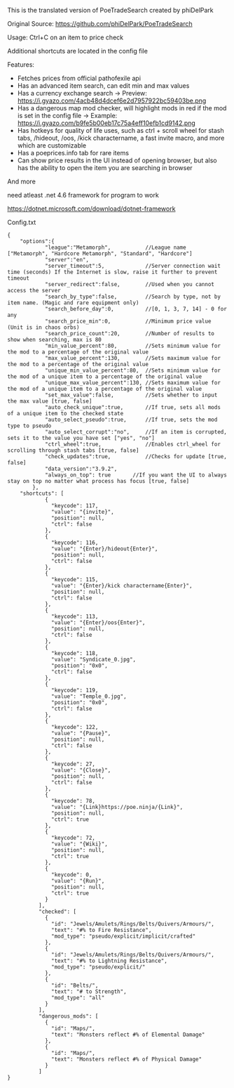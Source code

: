 This is the translated version of PoeTradeSearch created by phiDelPark

Original Source:
https://github.com/phiDelPark/PoeTradeSearch

Usage: Ctrl+C on an item to price check

Additional shortcuts are located in the config file

Features:
- Fetches prices from official pathofexile api
- Has an advanced item search, can edit min and max values
- Has a currency exchange search
  -> Preview: https://i.gyazo.com/4acb48d4dcef6e2d7957922bc59403be.png
- Has a dangerous map mod checker, will highlight mods in red if the mod is set in the config file
  -> Example: https://i.gyazo.com/b9fe5b00eb17c75a4eff10efb1cd9142.png
- Has hotkeys for quality of life uses, such as ctrl + scroll wheel for stash tabs, /hideout, /oos, /kick charactername, a fast invite macro, and more which are customizable
- Has a poeprices.info tab for rare items
- Can show price results in the UI instead of opening browser, but also has the ability to open the item you are searching in browser

And more


need atleast .net 4.6 framework for program to work

https://dotnet.microsoft.com/download/dotnet-framework

Config.txt
```
{
	"options":{
			"league":"Metamorph",           //League name ["Metamorph", "Hardcore Metamorph", "Standard", "Hardcore"]
			"server":"en",        
			"server_timeout":5,             //Server connection wait time (seconds) If the Internet is slow, raise it further to prevent timeout
			"server_redirect":false,        //Used when you cannot access the server
			"search_by_type":false,         //Search by type, not by item name. (Magic and rare equipment only)
			"search_before_day":0,          //[0, 1, 3, 7, 14] - 0 for any
			"search_price_min":0,           //Minimum price value (Unit is in chaos orbs)
			"search_price_count":20,        //Number of results to show when searching, max is 80
			"min_value_percent":80,         //Sets minimum value for the mod to a percentage of the original value
			"max_value_percent":130,        //Sets maximum value for the mod to a percentage of the original value
			"unique_min_value_percent":80,  //Sets minimum value for the mod of a unique item to a percentage of the original value
			"unique_max_value_percent":130, //Sets maximum value for the mod of a unique item to a percentage of the original value
			"set_max_value":false,          //Sets whether to input the max value [true, false]
			"auto_check_unique":true,       //If true, sets all mods of a unique item to the checked state 
			"auto_select_pseudo":true,      //If true, sets the mod type to pseudo
			"auto_select_corrupt":"no",     //If an item is corrupted, sets it to the value you have set ["yes", "no"]
			"ctrl_wheel":true,              //Enables ctrl_wheel for scrolling through stash tabs [true, false]
			"check_updates":true,           //Checks for update [true, false]
			"data_version":"3.9.2",
			"always_on_top": true  		//If you want the UI to always stay on top no matter what process has focus [true, false]
		},
	"shortcuts": [
		    {
		      "keycode": 117,
		      "value": "{invite}",
		      "position": null,
		      "ctrl": false
		    },
		    {
		      "keycode": 116,
		      "value": "{Enter}/hideout{Enter}",
		      "position": null,
		      "ctrl": false
		    },
		    {
		      "keycode": 115,
		      "value": "{Enter}/kick charactername{Enter}",
		      "position": null,
		      "ctrl": false
		    },
		    {
		      "keycode": 113,
		      "value": "{Enter}/oos{Enter}",
		      "position": null,
		      "ctrl": false
		    },
		    {
		      "keycode": 118,
		      "value": "Syndicate_0.jpg",
		      "position": "0x0",
		      "ctrl": false
		    },
		    {
		      "keycode": 119,
		      "value": "Temple_0.jpg",
		      "position": "0x0",
		      "ctrl": false
		    },
		    {
		      "keycode": 122,
		      "value": "{Pause}",
		      "position": null,
		      "ctrl": false
		    },
		    {
		      "keycode": 27,
		      "value": "{Close}",
		      "position": null,
		      "ctrl": false
		    },
		    {
		      "keycode": 78,
		      "value": "{Link}https://poe.ninja/{Link}",
		      "position": null,
		      "ctrl": true
		    },
		    {
		      "keycode": 72,
		      "value": "{Wiki}",
		      "position": null,
		      "ctrl": true
		    },
		    {
		      "keycode": 0,
		      "value": "{Run}",
		      "position": null,
		      "ctrl": true
		    }
		  ],
		  "checked": [
		    {
		      "id": "Jewels/Amulets/Rings/Belts/Quivers/Armours/",
		      "text": "#% to Fire Resistance",
		      "mod_type": "pseudo/explicit/implicit/crafted"
		    },
		    {
		      "id": "Jewels/Amulets/Rings/Belts/Quivers/Armours/",
		      "text": "#% to Lightning Resistance",
		      "mod_type": "pseudo/explicit/"
		    },
		    {
		      "id": "Belts/",
		      "text": "# to Strength",
		      "mod_type": "all"
		    }
		  ],
		  "dangerous_mods": [
		    {
		      "id": "Maps/",
		      "text": "Monsters reflect #% of Elemental Damage"
		    },
		    {
		      "id": "Maps/",
		      "text": "Monsters reflect #% of Physical Damage"
		    }
		  ]
}
```
